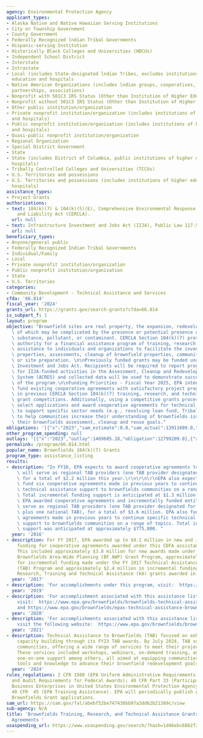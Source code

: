```yaml
---
agency: Environmental Protection Agency
applicant_types:
- Alaska Native and Native Hawaiian Serving Institutions
- City or Township Government
- County Government
- Federally Recognized lndian Tribal Governments
- Hispanic-serving Institution
- Historically Black Colleges and Universities (HBCUs)
- Independent School District
- Interstate
- Intrastate
- Local (includes State-designated lndian Tribes, excludes institutions of higher
  education and hospitals
- Native American Organizations (includes lndian groups, cooperatives, corporations,
  partnerships, associations)
- Nonprofit with 501C3 IRS Status (Other than Institution of Higher Education)
- Nonprofit without 501C3 IRS Status (Other than Institution of Higher Education)
- Other public institution/organization
- Private nonprofit institution/organization (includes institutions of higher education
  and hospitals)
- Public nonprofit institution/organization (includes institutions of higher education
  and hospitals)
- Quasi-public nonprofit institution/organization
- Regional Organization
- Special District Government
- State
- State (includes District of Columbia, public institutions of higher education and
  hospitals)
- Tribally Controlled Colleges and Universities (TCCUs)
- U.S. Territories and possessions
- U.S. Territories and possessions (includes institutions of higher education and
  hospitals)
assistance_types:
- Project Grants
authorizations:
- text: 104(k)(7) & 104(k)(5)(E), Comprehensive Environmental Response, Compensation,
    and Liability Act (CERCLA).
  url: null
- text: Infrastructure Investment and Jobs Act (IIJA), Public Law 117-58.
  url: null
beneficiary_types:
- Anyone/general public
- Federally Recognized Indian Tribal Governments
- Individual/Family
- Local
- Private nonprofit institution/organization
- Public nonprofit institution/organization
- State
- U.S. Territories
categories:
- Community Development - Technical Assistance and Services
cfda: '66.814'
fiscal_year: '2024'
grants_url: https://grants.gov/search-grants?cfda=66.814
is_subpart_f: 1
layout: program
objective: "Brownfield sites are real property, the expansion, redevelopment, or reuse\
  \ of which may be complicated by the presence or potential presence of a hazardous\
  \ substance, pollutant, or contaminant. CERCLA Section 104(k)(7) provides EPA with\
  \ authority for a financial assistance program of training, research, and technical\
  \ assistance to individuals and organizations to facilitate the inventory of brownfield\
  \ properties, assessments, cleanup of brownfield properties, community involvement,\
  \ or site preparation. \n\nPreviously funded grants may be funded under the Infrastructure\
  \ Investment and Jobs Act. Recipients will be required to report program accomplishments\
  \ for IIJA-funded activities in the Assessment, Cleanup and Redevelopment, Exchange\
  \ System (ACRES) and collected data will be used to demonstrate successful implementation\
  \ of the program.\n\nFunding Priorities - Fiscal Year 2025, EPA intends to incrementally\
  \ fund existing cooperative agreements with satisfactory project progress selected\
  \ in previous CERCLA Section 104(k)(7) training, research, and technical assistance\
  \ grant competitions. Additionally, using a competitive grants process, EPA may\
  \ select applications and award cooperative agreements for technical assistance\
  \ to support specific sector needs (e.g., revolving loan fund, Tribal governments)\
  \ to help communities increase their understanding of brownfields issues and advance\
  \ their brownfields assessment, cleanup and reuse goals."
obligations: '[{"x":"2023","sam_estimate":0.0,"sam_actual":13911609.0,"usa_spending_actual":13911609.0},{"x":"2024","sam_estimate":0.0,"sam_actual":41638696.0,"usa_spending_actual":41638696.0},{"x":"2025","sam_estimate":0.0,"sam_actual":13340000.0,"usa_spending_actual":0.0}]'
other_program_spending: null
outlays: '[{"x":"2023","outlay":1469605.18,"obligation":12799209.0},{"x":"2024","outlay":2764520.96,"obligation":41508696.0},{"x":"2025","outlay":0.0,"obligation":0.0}]'
permalink: /program/66.814.html
popular_name: Brownfields 104(k)(7) Grants
program_type: assistance_listing
results:
- description: "In FY16, EPA expects to award cooperative agreements to entities that\
    \ will serve as regional TAB providers (one TAB provider designated for each region),\
    \ for a total of $2.2 million this year.\r\n\r\n\r\nEPA also expects to incrementally\
    \ fund six cooperative agreements made in previous years to continue specific\
    \ technical assistance support to brownfields communities on a range of topics.\
    \ Total incremental funding support is anticipated at $1.3 million. \r\n In FY16,\
    \ EPA awarded cooperative agreements and incrementally funded entities that will\
    \ serve as regional TAB providers (one TAB provider designated for each region\
    \ plus one national TAB), for a total of $3.6 million. EPA also funded five cooperative\
    \ agreements made in previous years to continue specific technical assistance\
    \ support to brownfields communities on a range of topics. Total incremental funding\
    \ support was anticipated at approximately $775,000. "
  year: '2016'
- description: For FY 2017, EPA awarded up to $9.1 million in new and incremental
    funding for cooperative agreements awarded under this CDFA assistance listing.
    This included approximately $3.8 million for new awards made under the FY 2017
    Brownfields Area-Wide Planning (BF AWP) Grant Program, approximately $2.9 million
    for incremental funding made under the FY 2017 Technical Assistance to Brownfields
    (TAB) Program and approximately $2.4 million in incremental funding for other
    Research, Training and Technical Assistance (k6) grants awarded in previous years.
  year: '2017'
- description: 'For accomplishments under this program, visit:  https://www.epa.gov/brownfields/brownfields-technical-assistance-training-and-research.'
  year: '2019'
- description: 'For accomplishment associated with this assistance listing, please
    visit:  https://www.epa.gov/brownfields/brownfields-technical-assistance-training-and-research#TAB
    and https://www.epa.gov/brownfields/epas-technical-assistance-brownfields-tab-communities-program-transforming-environmental.'
  year: '2020'
- description: 'For accomplishments associated with this assistance listing, please
    visit the following website:  https://www.epa.gov/brownfields/brownfields-technical-assistance-training-and-research#TAB.'
  year: '2021'
- description: Technical Assistance to Brownfields (TAB) focused on enhancing community
    capacity building through its FY23 TAB awards. By July 2024, TAB supported 1,054
    communities, offering a wide range of services to meet their project-level needs.
    These services included workshops, webinars, on-demand training, and personalized
    one-on-one support among others, all aimed at equipping communities with the necessary
    tools and knowledge to advance their brownfield redevelopment goals.
  year: '2024'
rules_regulations: 2 CFR 1500 (EPA Uniform Administrative Requirements, Cost Principles,
  and Audit Requirements for Federal Awards); 40 CFR Part 33 (Participation by Disadvantaged
  Business Enterprises in United States Environmental Protection Agency Programs);
  40 CFR  45 (EPA Training Assistance). EPA will periodically publish guidance for
  Brownfields Grant applications.
sam_url: https://sam.gov/fal/abebf52be747430bb97a3dd62b21389c/view
sub-agency: N/A
title: 'Brownfields Training, Research, and Technical Assistance Grants and Cooperative
  Agreements '
usaspending_url: https://www.usaspending.gov/search/?hash=1d46ebc68b2f21f85566e824fd9a5c5c
---
```

